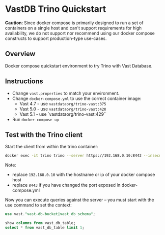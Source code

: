# VastDB Trino Quickstart

**Caution**: Since docker compose is primarily designed to run a set of containers on a single host and can't support requirements for high availability, we do not support nor recommend using our docker compose constructs to support production-type use-cases. 

## Overview

Docker compose quickstart environment to try Trino with Vast Database.

## Instructions

- Change `vast.properties` to match your environment.
- Change `docker-compose.yml` to use the correct container image:
  - Vast 4.7 - use `vastdataorg/trino-vast:375`
  - Vast 5.0 - use `vastdataorg/trino-vast:420`
  - Vast 5.1 - use `vastdataorg/trino-vast:429``
- Run `docker-compose up`

## Test with the Trino client

Start the client from within the trino container:

```bash
docker exec -it trino trino --server https://192.168.0.10:8443 --insecure
```

Note:
- replace `192.168.0.10` with the hostname or ip of your docker compose host
- replace `8443` if you have changed the port exposed in docker-compose.yml

Now you can execute queries against the server – you must start with the use command to set the context:

```sql
use vast."vast-db-bucket|vast_db_schema";

show columns from vast_db_table;
select * from vast_db_table limit 1;
```




